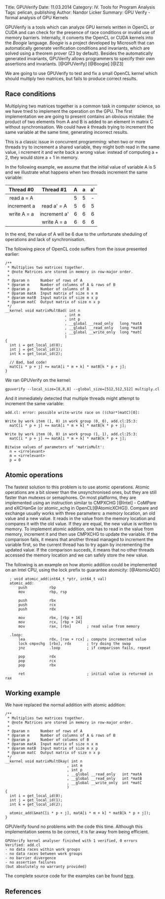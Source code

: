 Title: GPUVerify
Date: 11.03.2014
Category: IV. Tools for Program Analysis
Tags: pelican, publishing
Author: Nandor Licker
Summary: GPU Verify - formal analysis of GPU Kernels

GPUVerify is a tools which can analyze GPU kernels written in OpenCL or CUDA
and can check for the presence of race conditions or invalid use of memory
barriers. Internally, it converts the OpenCL or CUDA kernels into the *Boogie*
language. *Boogie* is a project developed by Microsoft that can automatically
generate verification conditions and invariants, which are solved using a
theorem prover (Z3 by default). Besides the automatically generated invariants,
GPUVerify allows programmers to specify their own assertions and invariants. [@GPUVerify] [@Boogie] [@Z3]

We are going to use GPUVerify to test and fix a small OpenCL kernel which should
multiply two matrices, but fails to produce correct results.

Race conditions
---------------

Multiplying two matrices together is a common task in computer science, so
we have tried to implement the operation on the GPU. The first implementation
we are going to present contains an obvious mistake: the product of two elements
from A and B is added to an element in matrix C  without synchronisation.
We could have *k* threads trying to increment the same variable at the same
time, generating incorrect results.

This is a classic issue in concurrent programming: when two or more threads try
to increment a shared variable, they might both read in the same value, i
ncrement it and write back a wrong value: instead of computing a + 2, they
would store a + 1 in memory.

In the following example, we assume that the initial value of variable A is 5
and we illustrate what happens when two threads increment the same variable:

| <center>Thread #0</ccenter> | <center>Thread #1</center> | A | a | a' |
|:---------------------------:|:--------------------------:|:-:|:-:|:--:|
| read a = A                  |                            | 5 | 5 |  - |
| increment a                 | read a' = A                | 5 | 6 | 5  |
| write A = a                 | increment a'               | 6 | 6 | 6  |
|                             | write A = a                | 6 | 6 | 6  |

In the end, the value of A will be 6 due to the unfortunate sheduling of
operations and lack of synchronisation.

The following piece of OpenCL code suffers from the issue presented earlier:

    /**
     * Multiplies two matrices together.
     * @note Matrices are stored in memory in row-major order.
     *
     * @param n     Number of rows of A
     * @param m     Number of columns of A & rows of B
     * @param p     Number of columns of B
     * @param matA  Input matrix of size n x m
     * @param matB  Input matrix of size m x p
     * @param matC  Output matrix of size n x p
     */
    __kernel void matrixMultBad( int n
                               , int m
                               , int p
                               , __global __read_only   long *matA
                               , __global __read_only   long *matB
                               , __global __write_only  long *matC
                               )
    {
      int i = get_local_id(0);
      int j = get_local_id(1);
      int k = get_local_id(2);

      // Bad, bad code!
      matC[i * p + j] += matA[i * m + k] * matB[k * p + j];
    }

We ran GPUVerify on the kernel:

    gpuverify --local_size=[8,8,8] --global_size=[512,512,512] multiply.cl


And it immediately detected that multiple threads might attempt to increment
the same variable:

    add.cl: error: possible write-write race on ((char*)matC)[0]:

    Write by work item (1, 0) in work group (0, 0), add.cl:25:3:
      matC[i * p + j] += matA[i * m + k] * matB[k * p + j];

    Write by work item (0, 0) in work group (1, 1), add.cl:25:3:
      matC[i * p + j] += matA[i * m + k] * matB[k * p + j];

    Bitwise values of parameters of 'matrixMult':
      n = <irrelevant>
      m = <irrelevant>
      p = 0

Atomic operations
-----------------

The fastest solution to this problem is to use atomic operations. Atomic
operations are a bit slower than the unsynchronised ones, but they are still
faster than mutexes or semaphores. On most platforms, they are implemented using
an instruction similar to CMPXCHG [@Intel] - CoMPare and eXCHanGe (or atomic_xchg
in OpenCL[@AtomicXCHG]). Compare and exchange usually works with three parameters:
a memory location, an old value and a new value. It reads in the value from the
memory location and compares it with the old value. If they are equal, the new
value is written to memory. To implement atomic addition, one has to read in the
value from memory, increment it and then use CMPXCHG to update the variable. If
the comparison fails, it means that another thread managed to increment the
variable first, so the current thread has to try again by incrementing the
updated value. If the comparison succeds, it means that no other threads
accessed the memory location and we can safely store the new value.

The following is an example on how atomic addition could be implemented on
an Intel CPU, using the lock prefix to guarantee atomicity: [@AtomicADD]

      ; void atomic_add(int64_t *ptr, int64_t val)
      atomic_add:
          push          rbp
          mov           rbp, rsp

          push          rbx
          push          rcx
          push          rdx

          mov           rbx, [rbp + 16]
          mov           rcx, [rbp + 24]
          mov           rax, [rbx]       ; read value from memory

      .loop:
          lea           rdx, [rax + rcx] ; compute incremented value
          lock cmpxchg  [rbx], rdx       ; try doing the swap
          jnz           .loop            ; if comparison fails, repeat

          pop           rdx
          pop           rcx
          pop           rbx

          ret                            ; initial value is returned in rax

Working example
---------------

We have replaced the normal addition with atomic addition:

    /**
     * Multiplies two matrices together.
     * @note Matrices are stored in memory in row-major order.
     *
     * @param n     Number of rows of A
     * @param m     Number of columns of A & rows of B
     * @param p     Number of columns of B
     * @param matA  Input matrix of size n x m
     * @param matB  Input matrix of size m x p
     * @param matC  Output matrix of size n x p
     */
    __kernel void matrixMultOkay( int n
                                , int m
                                , int p
                                , __global __read_only   int *matA
                                , __global __read_only   int *matB
                                , __global __write_only  int *matC
                                )
    {
      int i = get_local_id(0);
      int j = get_local_id(1);
      int k = get_local_id(2);

      atomic_add(&matC[i * p + j], matA[i * m + k] * matB[k * p + j]);
    }

GPUVerify found no problems with the code this time. Although this implementation
seems to be correct, it is far away from being efficient.

    GPUVerify kernel analyser finished with 1 verified, 0 errors
    Verified: add.cl
    - no data races within work groups
    - no data races between work groups
    - no barrier divergence
    - no assertion failures
    (but absolutely no warranty provided)

The complete source code for the examples can be found [here](https://gist.github.com/nandor/9605717).

References
----------

[@GPUVerify "GPUVerify homepage"]: http://multicore.doc.ic.ac.uk/tools/GPUVerify/
[@Boogie "Boogie: A Modular Reusable Verifier for Object-Oriented Programs"]: http://link.springer.com/chapter/10.1007/11804192_17
[@Z3 "Z3: An Effiecient SMT Solver"]: http://link.springer.com/chapter/10.1007/978-3-540-78800-3_24#page-1
[@Intel "Intel 64 and IA-32 Architectures Software Developer Manuals"]: http://www.intel.com/content/www/us/en/processors/architectures-software-developer-manuals.html
[@AtomicXCHG "atomic_cmpxchg"]: http://www.khronos.org/registry/cl/sdk/1.2/docs/man/xhtml/atomic_cmpxchg.html
[@AtomicADD "atomic_add"]: http://www.khronos.org/registry/cl/sdk/1.1/docs/man/xhtml/atomic_add.html
